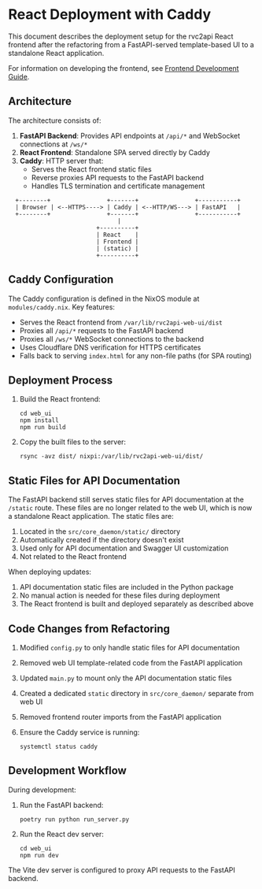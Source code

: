 # React Deployment with Caddy

This document describes the deployment setup for the rvc2api React frontend after the refactoring from a FastAPI-served template-based UI to a standalone React application.

For information on developing the frontend, see [Frontend Development Guide](frontend-development.md).

## Architecture

The architecture consists of:

1. **FastAPI Backend**: Provides API endpoints at `/api/*` and WebSocket connections at `/ws/*`
2. **React Frontend**: Standalone SPA served directly by Caddy
3. **Caddy**: HTTP server that:
   - Serves the React frontend static files
   - Reverse proxies API requests to the FastAPI backend
   - Handles TLS termination and certificate management

```
  +--------+                +-------+                +-----------+
  | Browser | <--HTTPS----> | Caddy | <--HTTP/WS---> | FastAPI   |
  +--------+                +-------+                +-----------+
                               |
                         +----------+
                         | React    |
                         | Frontend |
                         | (static) |
                         +----------+
```

## Caddy Configuration

The Caddy configuration is defined in the NixOS module at `modules/caddy.nix`. Key features:

- Serves the React frontend from `/var/lib/rvc2api-web-ui/dist`
- Proxies all `/api/*` requests to the FastAPI backend
- Proxies all `/ws/*` WebSocket connections to the backend
- Uses Cloudflare DNS verification for HTTPS certificates
- Falls back to serving `index.html` for any non-file paths (for SPA routing)

## Deployment Process

1. Build the React frontend:
   ```
   cd web_ui
   npm install
   npm run build
   ```

2. Copy the built files to the server:
   ```
   rsync -avz dist/ nixpi:/var/lib/rvc2api-web-ui/dist/
   ```

## Static Files for API Documentation

The FastAPI backend still serves static files for API documentation at the `/static` route. These files are no longer related to the web UI, which is now a standalone React application. The static files are:

1. Located in the `src/core_daemon/static/` directory
2. Automatically created if the directory doesn't exist
3. Used only for API documentation and Swagger UI customization
4. Not related to the React frontend

When deploying updates:

1. API documentation static files are included in the Python package
2. No manual action is needed for these files during deployment
3. The React frontend is built and deployed separately as described above

## Code Changes from Refactoring

1. Modified `config.py` to only handle static files for API documentation
2. Removed web UI template-related code from the FastAPI application
3. Updated `main.py` to mount only the API documentation static files
4. Created a dedicated `static` directory in `src/core_daemon/` separate from web UI
5. Removed frontend router imports from the FastAPI application

3. Ensure the Caddy service is running:
   ```
   systemctl status caddy
   ```

## Development Workflow

During development:

1. Run the FastAPI backend:
   ```
   poetry run python run_server.py
   ```

2. Run the React dev server:
   ```
   cd web_ui
   npm run dev
   ```

The Vite dev server is configured to proxy API requests to the FastAPI backend.
